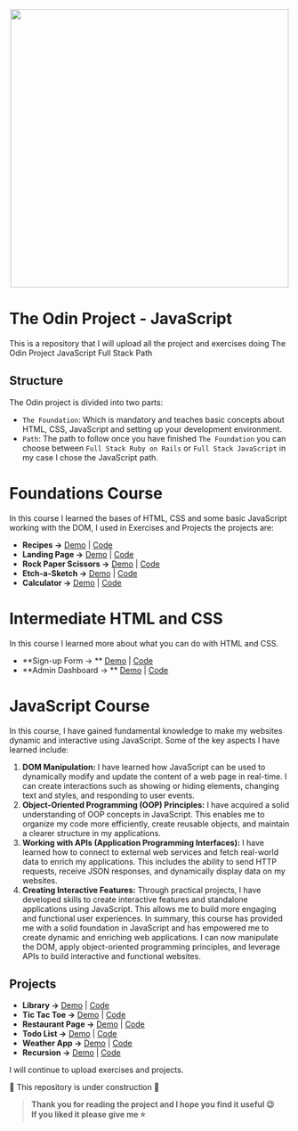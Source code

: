 <div id="header" align="center">
  <img src="https://www.theodinproject.com/assets/og-logo-022832d4cefeec1d5266237be260192f5980f9bcbf1c9ca151b358f0ce1fd2df.png" width="500"/>
</div>

# The Odin Project - JavaScript
This is a repository that I will upload all the project and exercises doing The Odin Project JavaScript Full Stack Path

## Structure
The Odin project is divided into two parts:
- `The Foundation`: Which is mandatory and teaches basic concepts about HTML, CSS, JavaScript and setting up your development environment.
- `Path`: The path to follow once you have finished `The Foundation` you can choose between `Full Stack Ruby on Rails` or `Full Stack JavaScript` in my case I chose the JavaScript path.

# Foundations Course
In this course I learned the bases of HTML, CSS and some basic JavaScript working with the DOM, I used in Exercises and Projects the projects are:
- **Recipes →** [Demo](https://jmcamposdev.github.io/TheOdinProject/0-Foundations/Projects/1-Recipes/) | [Code](/0-Foundations/Projects/1-Recipes)
- **Landing Page →** [Demo](https://jmcamposdev.github.io/TheOdinProject/0-Foundations/Projects/2-Portfolio/#sobremi) | [Code](/0-Foundations/Projects/2-Portfolio)
- **Rock Paper Scissors →** [Demo](https://jmcamposdev.github.io/TheOdinProject/0-Foundations/Projects/3-Rock-Paper-Scissors/) | [Code](/0-Foundations/Projects/3-Rock-Paper-Scissors)
- **Etch-a-Sketch →** [Demo](https://jmcamposdev.github.io/TheOdinProject/0-Foundations/Projects/4-Etch-A-Sketch/) | [Code](/0-Foundations/Projects/4-Etch-A-Sketch)
- **Calculator →** [Demo](https://jmcamposdev.github.io/TheOdinProject/0-Foundations/Projects/5-Calculator/) | [Code](/0-Foundations/Projects/5-Calculator)

# Intermediate HTML and CSS
In this course I learned more about what you can do with HTML and CSS.
- **Sign-up Form → ** [Demo](https://jmcamposdev.github.io/TheOdinProject/1-IntermediateHTML&CSS-Course/Projects/1-Sign-up%20Form/) | [Code](/1-IntermediateHTML%26CSS-Course/Projects/1-Sign-up%20Form)
-  **Admin Dashboard → ** [Demo](https://jmcamposdev.github.io/TheOdinProject/1-IntermediateHTML&CSS-Course/Projects/2-Admin-Dashboard/) | [Code](/1-IntermediateHTML%26CSS-Course/Projects/2-Admin-Dashboard)

# JavaScript Course
In this course, I have gained fundamental knowledge to make my websites dynamic and interactive using JavaScript. Some of the key aspects I have learned include:

1. **DOM Manipulation:** I have learned how JavaScript can be used to dynamically modify and update the content of a web page in real-time. I can create interactions such as showing or hiding elements, changing text and styles, and responding to user events.
2. **Object-Oriented Programming (OOP) Principles:** I have acquired a solid understanding of OOP concepts in JavaScript. This enables me to organize my code more efficiently, create reusable objects, and maintain a clearer structure in my applications.
3. **Working with APIs (Application Programming Interfaces):** I have learned how to connect to external web services and fetch real-world data to enrich my applications. This includes the ability to send HTTP requests, receive JSON responses, and dynamically display data on my websites.
4. **Creating Interactive Features:** Through practical projects, I have developed skills to create interactive features and standalone applications using JavaScript. This allows me to build more engaging and functional user experiences.
In summary, this course has provided me with a solid foundation in JavaScript and has empowered me to create dynamic and enriching web applications. I can now manipulate the DOM, apply object-oriented programming principles, and leverage APIs to build interactive and functional websites.

## Projects
- **Library →** [Demo](https://jmcamposdev.github.io/TheOdinProject/2-JavaScript-Course/Projects/1-Library/) | [Code](/2-JavaScript-Course/Projects/1-Library)
- **Tic Tac Toe →** [Demo](https://jmcamposdev.github.io/TheOdinProject/2-JavaScript-Course/Projects/2-Tic-Tac-Toe/) | [Code](/2-JavaScript-Course/Projects/2-Tic-Tac-Toe)
- **Restaurant Page →** [Demo](https://jmcamposdev.github.io/TheOdinProject/2-JavaScript-Course/Projects/3-Restaurant-Page/dist) | [Code](/2-JavaScript-Course/Projects/3-Restaurant-Page)
- **Todo List →** [Demo](https://jmcamposdev.github.io/TheOdinProject/2-JavaScript-Course/Projects/5-Todo-List/dist) | [Code](/2-JavaScript-Course/Projects/5-Todo-List)
- **Weather App →** [Demo](https://jmcamposdev.github.io/TheOdinProject/2-JavaScript-Course/Projects/6-Weather-App/dist) | [Code](/2-JavaScript-Course/Projects/6-Weather-App)
- **Recursion →** [Demo](https://jmcamposdev.github.io/TheOdinProject/2-JavaScript-Course/Projects/7-Recursion/) | [Code](/2-JavaScript-Course/Projects/7-Recursion)


I will continue to upload exercises and projects.

🚧 This repository is under construction 🚧

> **Thank you for reading the project and I hope you find it useful 😉 <br>
> If you liked it please give me ⭐️**
